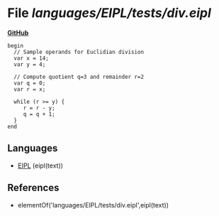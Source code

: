 # File _languages/EIPL/tests/div.eipl_
**[GitHub](https://github.com/softlang/yas/blob/master/languages/EIPL/tests/div.eipl)**
```
begin
  // Sample operands for Euclidian division
  var x = 14;
  var y = 4;

  // Compute quotient q=3 and remainder r=2
  var q = 0;
  var r = x;

  while (r >= y) {
     r = r - y;
     q = q + 1; 
  }
end
```

## Languages
* [EIPL](../languages/EIPL.md) (eipl(text))

## References
* elementOf('languages/EIPL/tests/div.eipl',eipl(text))
